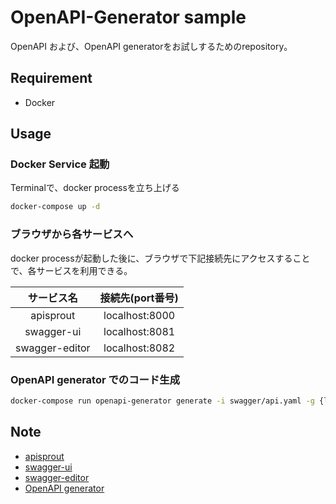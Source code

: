 # OpenAPI-Generator sample

OpenAPI および、OpenAPI generatorをお試しするためのrepository。 

## Requirement

* Docker

## Usage

### Docker Service 起動

Terminalで、docker processを立ち上げる
```sh
docker-compose up -d
```

### ブラウザから各サービスへ

docker processが起動した後に、ブラウザで下記接続先にアクセスすることで、各サービスを利用できる。

|サービス名|接続先(port番号)|
|:---:|:---:|
|apisprout|localhost:8000|
|swagger-ui|localhost:8081|
|swagger-editor|localhost:8082|

### OpenAPI generator でのコード生成

```sh
docker-compose run openapi-generator generate -i swagger/api.yaml -g {language}
```

## Note

* [apisprout](https://github.com/danielgtaylor/apisprout)
* [swagger-ui](https://swagger.io/tools/swagger-ui/)
* [swagger-editor](https://editor.swagger.io/)
* [OpenAPI generator](https://github.com/OpenAPITools/openapi-generator)
